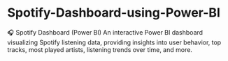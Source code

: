 # Spotify-Dashboard-using-Power-BI
🎧 Spotify Dashboard (Power BI) An interactive Power BI dashboard visualizing Spotify listening data, providing insights into user behavior, top tracks, most played artists, listening trends over time, and more.
